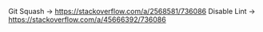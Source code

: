 Git Squash -> https://stackoverflow.com/a/2568581/736086
Disable Lint -> https://stackoverflow.com/a/45666392/736086
